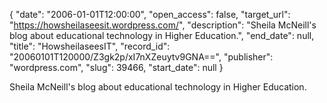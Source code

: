 {
  "date": "2006-01-01T12:00:00", 
  "open_access": false, 
  "target_url": "https://howsheilaseesit.wordpress.com/", 
  "description": "Sheila McNeill's blog about educational technology in Higher Education.", 
  "end_date": null, 
  "title": "HowsheilaseesIT", 
  "record_id": "20060101T120000/Z3gk2p/xI7nXZeuytv9GNA==", 
  "publisher": "wordpress.com", 
  "slug": 39466, 
  "start_date": null
}

Sheila McNeill's blog about educational technology in Higher Education.